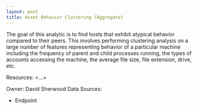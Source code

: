 ```yaml
---
layout: post
title: Asset Behavior Clustering (Aggregate)
---
```

The goal of this analytic is to find hosts that exhibit atypical behavior compared to their peers. This involves performing clustering analysis on a large number of features representing behavior of a particular machine including the frequency of parent and child processes running, the types of accounts accessing the machine, the average file size, file extension, drive, etc.

Resources: <…>

Owner: David Sherwood
Data Sources:
* Endpoint

